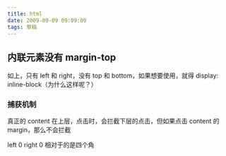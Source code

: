 ```yaml
---
title: html
date: 2009-09-09 09:09:09
tags: 草稿
---
```


## 内联元素没有 margin-top

如上，只有 left 和 right，没有 top 和 bottom，如果想要使用，就得 display: inline-block（为什么这样呢？）

### 捕获机制

真正的 content 在上层，点击时，会拦截下层的点击，但如果点击 content 的 margin，那么不会拦截

left 0 right 0 相对于的是四个角
